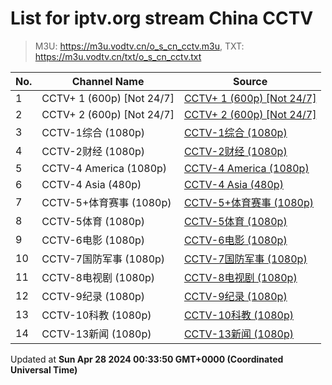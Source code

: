 # List for **iptv.org stream China CCTV**

> M3U: <https://m3u.vodtv.cn/o_s_cn_cctv.m3u>, TXT: <https://m3u.vodtv.cn/txt/o_s_cn_cctv.txt>

| No.  | Channel Name | Source |
| --- | ------------ | --- |
| 1 | CCTV+ 1 (600p) [Not 24/7] | [CCTV+ 1 (600p) [Not 24/7]](https://cd-live-stream.news.cctvplus.com/live/smil:CHANNEL1.smil/playlist.m3u8) |
| 2 | CCTV+ 2 (600p) [Not 24/7] | [CCTV+ 2 (600p) [Not 24/7]](https://cd-live-stream.news.cctvplus.com/live/smil:CHANNEL2.smil/playlist.m3u8) |
| 3 | CCTV-1综合 (1080p) | [CCTV-1综合 (1080p)](https://node1.olelive.com:6443/live/CCTV1HD/hls.m3u8) |
| 4 | CCTV-2财经 (1080p) | [CCTV-2财经 (1080p)](https://node1.olelive.com:6443/live/CCTV2HD/hls.m3u8) |
| 5 | CCTV-4 America (1080p) | [CCTV-4 America (1080p)](https://global.cgtn.cicc.media.caton.cloud/master/cgtn-america.m3u8) |
| 6 | CCTV-4 Asia (480p) | [CCTV-4 Asia (480p)](http://210.210.155.37/qwr9ew/s/s19/index.m3u8) |
| 7 | CCTV-5+体育赛事 (1080p) | [CCTV-5+体育赛事 (1080p)](https://node1.olelive.com:6443/live/CCTV5PHD/hls.m3u8) |
| 8 | CCTV-5体育 (1080p) | [CCTV-5体育 (1080p)](http://1.85.0.62:808/hls/503/index.m3u8) |
| 9 | CCTV-6电影 (1080p) | [CCTV-6电影 (1080p)](http://1.85.0.62:808/hls/6/index.m3u8) |
| 10 | CCTV-7国防军事 (1080p) | [CCTV-7国防军事 (1080p)](https://node1.olelive.com:6443/live/CCTV7HD/hls.m3u8) |
| 11 | CCTV-8电视剧 (1080p) | [CCTV-8电视剧 (1080p)](https://node1.olelive.com:6443/live/CCTV8HD/hls.m3u8) |
| 12 | CCTV-9纪录 (1080p) | [CCTV-9纪录 (1080p)](https://node1.olelive.com:6443/live/CCTV9HD/hls.m3u8) |
| 13 | CCTV-10科教 (1080p) | [CCTV-10科教 (1080p)](https://node1.olelive.com:6443/live/CCTV10HD/hls.m3u8) |
| 14 | CCTV-13新闻 (1080p) | [CCTV-13新闻 (1080p)](https://live-play.cctvnews.cctv.com/cctv/merge_cctv13.m3u8) |

Updated at **Sun Apr 28 2024 00:33:50 GMT+0000 (Coordinated Universal Time)**
